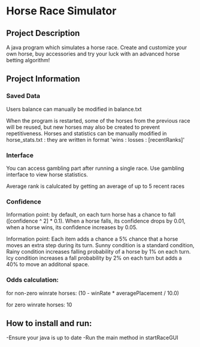 # Horse Race Simulator

## Project Description
A java program which simulates a horse race. Create and customize your own horse, buy accessories and try your luck with an advanced horse betting algorithm!

## Project Information

### Saved Data

Users balance can manually be modified in balance.txt

When the program is restarted, some of the horses from the previous race will be reused, but new horses may also be created to prevent repetitiveness. Horses and statistics can be manually modified in horse_stats.txt : they are written in format 'wins : losses : [recentRanks]'

### Interface

You can access gambling part after running a single race. Use gambling interface to view horse statistics.

Average rank is calulcated by getting an average of up to 5 recent races



### Confidence

Information point: by default, on each turn horse has a chance to fall ([confidence ^ 2] * 0.1). When a horse falls, its confidence drops by 0.01, when a horse wins, its confidence increases by 0.05.

Information point: Each item adds a chance a 5% chance that a horse moves an extra step during its turn. Sunny condition is a standard condition, Rainy condition increases falling probability of a horse by 1% on each turn. Icy condition increases a fall probability by 2% on each turn but adds a 40% to move an additonal space.


### Odds calculation: 

for non-zero winrate horses: (10 - winRate * averagePlacement / 10.0)

for zero winrate horses: 10

## How to install and run:
-Ensure your java is up to date
-Run the main method in startRaceGUI

